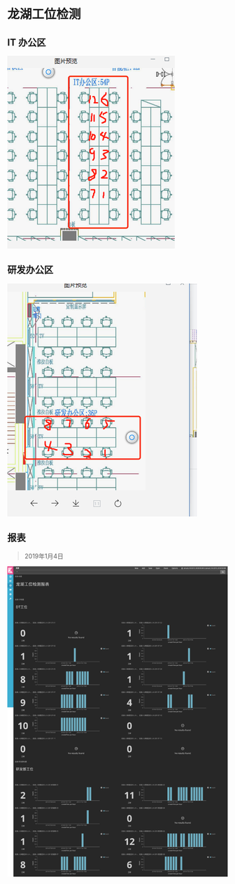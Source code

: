 # 龙湖工位检测

## IT 办公区
![](./pos-1.png)

## 研发办公区
![](./pos-2.png)

## 报表
> 2019年1月4日

![](./20190104.png)